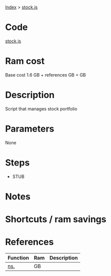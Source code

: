 [Index](./index.md) > [stock.js](./stock.md)

# Code
[stock.js](/scripts/stock.js)

# Ram cost
Base cost 1.6 GB + references  GB =  GB

# Description
Script that manages stock portfolio

# Parameters
None

# Steps
* STUB

# Notes


# Shortcuts / ram savings


# References
| Function | Ram | Description |
|  --- | --- | --- |
| [ns.]() |  GB |  |

